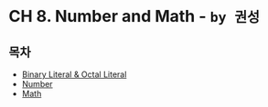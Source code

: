 # CH 8. Number and Math - `by 권성`
## 목차
* [Binary Literal & Octal Literal](#Binary-Literal-Octal-Literal)
* [Number](#Number)
* [Math](#Math)
